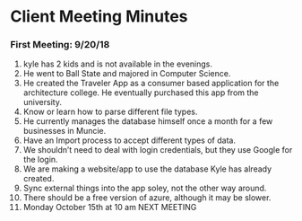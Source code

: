 # Client Meeting Minutes 

### First Meeting: 9/20/18
1. kyle has 2 kids and is not available in the evenings.
2. He went to Ball State and majored in Computer Science.
3. He created the Traveler App as a consumer based application for the architecture college. He eventually purchased this app from the university.
4. Know or learn how to parse different file types.
5. He currently manages the database himself once a month for a few businesses in Muncie.
6. Have an Import process to accept different types of data.
7. We shouldn’t need to deal with login credentials, but they use Google for the login.
8. We are making a website/app to use the database Kyle has already created. 
9. Sync external things into the app soley, not the other way around.
10. There should be a free version of azure, although it may be slower.
11. Monday October 15th at 10 am NEXT MEETING
